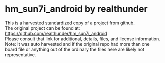 
# hm_sun7i_android by realthunder  
This is a harvested standardized copy of a project from github.  
The original project can be found at:  
https://github.com/realthunder/hm_sun7i_android  
Please consult that link for additional, details, files, and license information.  
Note: It was auto harvested and if the original repo had more than one board file or anything out of the ordinary the files here are likely not representative.  
    